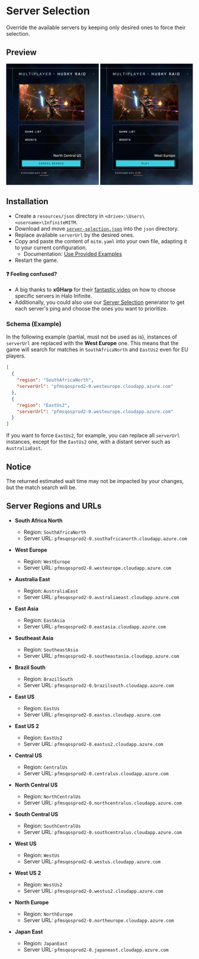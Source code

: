 # Server Selection

Override the available servers by keeping only desired ones to force their selection.

## Preview

<p align="center">
    <img alt="InfiniteMITM - Server Selection" title="InfiniteMITM - Server Selection" src="./preview.png?v=1" />
</p>

## Installation

-   Create a `resources/json` directory in `<drive>:\Users\<username>\InfiniteMITM`.
-   Download and move [`server-selection.json`](./resources/json/server-selection.json) into the `json` directory.
-   Replace available `serverUrl` by the desired ones.
-   Copy and paste the content of `mitm.yaml` into your own file, adapting it to your current configuration.
    -   Documentation: [Use Provided Examples](/docs/Use-Provided-Examples.md)
-   Restart the game.

#### ❓ Feeling confused?

-   A big thanks to **xGHarp** for their [fantastic video](https://www.youtube.com/watch?v=LcAuWuJK5bk) on how to choose specific servers in Halo Infinite.
-   Additionally, you could also use our [Server Selection](/docs/Generate-Server-Selection-JSON.md) generator to get each server's ping and choose the ones you want to prioritize.

### Schema (Example)

In the following example (partial, must not be used as is), instances of `serverUrl` are replaced with the **West Europe** one. This means that the game will search for matches in `SouthAfricaNorth` and `EastUs2` even for EU players.

```json
[
  {
    "region": "SouthAfricaNorth",
    "serverUrl": "pfmsqosprod2-0.westeurope.cloudapp.azure.com"
  },
  {
    "region": "EastUs2",
    "serverUrl": "pfmsqosprod2-0.westeurope.cloudapp.azure.com"
  }
]
```

If you want to force `EastUs2`, for example, you can replace all `serverUrl` instances, except for the `EastUs2` one, with a distant server such as `AustraliaEast`.

## Notice

The returned estimated wait time may not be impacted by your changes, but the match search will be.

## Server Regions and URLs

- **South Africa North**
  - Region: `SouthAfricaNorth`
  - Server URL: `pfmsqosprod2-0.southafricanorth.cloudapp.azure.com`

- **West Europe**
  - Region: `WestEurope`
  - Server URL: `pfmsqosprod2-0.westeurope.cloudapp.azure.com`

- **Australia East**
  - Region: `AustraliaEast`
  - Server URL: `pfmsqosprod2-0.australiaeast.cloudapp.azure.com`

- **East Asia**
  - Region: `EastAsia`
  - Server URL: `pfmsqosprod2-0.eastasia.cloudapp.azure.com`

- **Southeast Asia**
  - Region: `SoutheastAsia`
  - Server URL: `pfmsqosprod2-0.southeastasia.cloudapp.azure.com`

- **Brazil South**
  - Region: `BrazilSouth`
  - Server URL: `pfmsqosprod2-0.brazilsouth.cloudapp.azure.com`

- **East US**
  - Region: `EastUs`
  - Server URL: `pfmsqosprod2-0.eastus.cloudapp.azure.com`

- **East US 2**
  - Region: `EastUs2`
  - Server URL: `pfmsqosprod2-0.eastus2.cloudapp.azure.com`

- **Central US**
  - Region: `CentralUs`
  - Server URL: `pfmsqosprod2-0.centralus.cloudapp.azure.com`

- **North Central US**
  - Region: `NorthCentralUs`
  - Server URL: `pfmsqosprod2-0.northcentralus.cloudapp.azure.com`

- **South Central US**
  - Region: `SouthCentralUs`
  - Server URL: `pfmsqosprod2-0.southcentralus.cloudapp.azure.com`

- **West US**
  - Region: `WestUs`
  - Server URL: `pfmsqosprod2-0.westus.cloudapp.azure.com`

- **West US 2**
  - Region: `WestUs2`
  - Server URL: `pfmsqosprod2-0.westus2.cloudapp.azure.com`

- **North Europe**
  - Region: `NorthEurope`
  - Server URL: `pfmsqosprod2-0.northeurope.cloudapp.azure.com`

- **Japan East**
  - Region: `JapanEast`
  - Server URL: `pfmsqosprod2-0.japaneast.cloudapp.azure.com`
